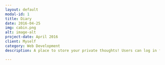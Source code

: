 ```yaml
---
layout: default
modal-id: 1
title: Diary
date: 2016-04-25
img: cabin.png
alt: image-alt
project-date: April 2016
client: Myself
category: Web Development
description: A place to store your private thoughts! Users can log in from anywhere and post knowing their private thoughts are just that, private. Built using Flask, SQL-Alchemy, Sqlite, and Bcrypt.

---
```

